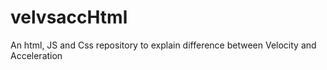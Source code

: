 # velvsaccHtml
An html, JS and Css repository to explain difference between Velocity and Acceleration
